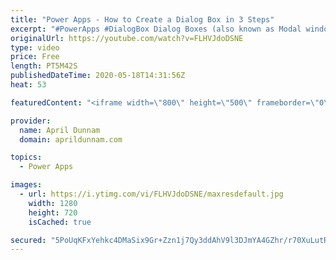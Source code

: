 ```yaml
---
title: "Power Apps - How to Create a Dialog Box in 3 Steps"
excerpt: "#PowerApps #DialogBox Dialog Boxes (also known as Modal windows or pop up boxes) are a great tool to have in your Power Apps Tool belt.  These temporary pop up windows allow you to gather additional information from your users.    In this video I show one of the most common use cases for a Dialog Box"
originalUrl: https://youtube.com/watch?v=FLHVJdoDSNE
type: video
price: Free
length: PT5M42S
publishedDateTime: 2020-05-18T14:31:56Z
heat: 53

featuredContent: "<iframe width=\"800\" height=\"500\" frameborder=\"0\" src=\"https://www.youtube.com/embed/FLHVJdoDSNE\" allow=\"accelerometer; autoplay; encrypted-media; gyroscope; picture-in-picture\" allowfullscreen></iframe>"

provider:
  name: April Dunnam
  domain: aprildunnam.com

topics:
  - Power Apps

images:
  - url: https://i.ytimg.com/vi/FLHVJdoDSNE/maxresdefault.jpg
    width: 1280
    height: 720
    isCached: true

secured: "5PoUqKFxYehkc4DMaSix9Gr+Zzn1j7Qy3ddAhV9l3DJmYA4GZhr/r70XuLutRi0t/AJoOUu5uPTMzGAQA6JtvO7Qy7WvUVBcJZRdgPEb24bswboJx8QOr57UGf/aEoBBA5Cp4Q4G7vJrolaK4RVaW48W3Ij5izC2vvugLD7EyAdz082m2MdbjtpDOtqmKgHv7HhVhhKMHrQudYMpa0rj+QZz5s5C30rqHCXleC3wHVHEnXLlqF7TdMTnuuH1pUnxnblXa8ro5RusMun4N+ZCXYhy5SzKndxwoh3X083qDKJhqfowY5StVdZkk1pQ9QhNTzR1BNemQ9Kh0xRL0I2xH43yS+s5HWQqrePDmenqgUxLU+0ELEP87KE93pDhK6Ajk8ZxGagVFFYNbYfowWgKMOaxKmgOwYcfUntXlkwkS5E=;OP/oJtcyXaLH2sil+ioIJw=="
---
```


